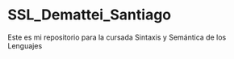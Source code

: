 # SSL_Demattei_Santiago
Este es mi repositorio para la cursada Sintaxis y Semántica de los Lenguajes
